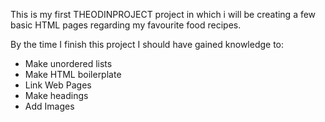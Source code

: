 This is my first THEODINPROJECT project in which i will be creating a few basic HTML pages regarding my favourite food recipes.

By the time I finish this project I should have gained knowledge to:

- Make unordered lists
- Make HTML boilerplate
- Link Web Pages
- Make headings
- Add Images
